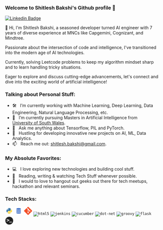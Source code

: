 ### Welcome to Shitlesh Bakshi's Github profile 👋


[![Linkedin Badge](https://img.shields.io/badge/-LinkedIn-0e76a8?style=flat-square&logo=Linkedin&logoColor=white)](https://linkedin.com/in/shitlesh-bakshi)

👋 Hi, I'm Shitlesh Bakshi, a seasoned developer turned AI engineer with 7 years of diverse experience at MNCs like Capgemini, Cognizant, and Mindtree. 

Passionate about the intersection of code and intelligence, I've transitioned into the modern age of AI technologies. 

Currently, solving Leetcode problems to keep my algorithm mindset sharp and to learn handling tricky situations.

Eager to explore and discuss cutting-edge advancements, let's connect and dive into the exciting world of artificial intelligence!

### Talking about Personal Stuff:

- 🛠 &nbsp; I’m currently working with Machine Learning, Deep Learning, Data Engineering, Natural Language Processing, etc.
- 🚀 &nbsp; I’m currently pursuing Masters in Artificial Intelligence from [University of South Wales](https://www.southwales.ac.uk).
- 💬 &nbsp; Ask me anything about Tensorflow, PIL and PyTorch.
- 🌱 &nbsp; Hustling for developing innovative new projects on AI, ML, Data Analytics.
- 📫 &nbsp; Reach me out: shitlesh.bakshi@gmail.com.

### My Absolute Favorites:

- 💻 &nbsp; I love exploring new technologies and building cool stuff.
- 📰 &nbsp; Reading, writing & watching Tech Stuff whenever possible.
- 🍕 &nbsp; I would to love to hangout out geeks out there for tech meetups, hackathon and relevant seminars.

### Tech Stacks:

<code><img height="27" src="https://raw.githubusercontent.com/github/explore/80688e429a7d4ef2fca1e82350fe8e3517d3494d/topics/python/python.png" alt="python"></code>
<code><img height="27" src="https://raw.githubusercontent.com/github/explore/80688e429a7d4ef2fca1e82350fe8e3517d3494d/topics/sql/sql.png" alt="sql"></code>
<code><img height="27" src="https://raw.githubusercontent.com/devicons/devicon/master/icons/git/git-original.svg" alt="git"></code>
<code><img height="27" src="https://raw.githubusercontent.com/devicons/devicon/master/icons/git/html5-original.svg" alt="html5"></code>
<code><img height="27" src="https://raw.githubusercontent.com/devicons/devicon/master/icons/git/jenkins-original.svg" alt="jenkins"></code>
<code><img height="27" src="https://raw.githubusercontent.com/devicons/devicon/master/icons/git/cucumber-plain.svg" alt="cucumber"></code>
<code><img height="27" src="https://raw.githubusercontent.com/devicons/devicon/master/icons/git/dot-net-original.svg" alt="dot-net"></code>
<code><img height="27" src="https://raw.githubusercontent.com/devicons/devicon/master/icons/git/groovy-original.svg" alt="groovy"></code>
<code><img height="27" src="https://raw.githubusercontent.com/devicons/devicon/master/icons/git/flask-original.svg" alt="flask"></code>
<code><img height="27" src="https://raw.githubusercontent.com/github/explore/80688e429a7d4ef2fca1e82350fe8e3517d3494d/topics/terminal/terminal.png" alt="terminal"></code>


